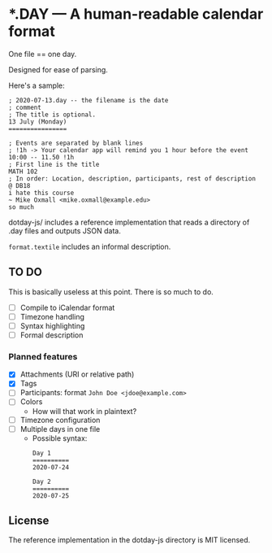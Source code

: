 # *.DAY &mdash; A human-readable calendar format #

One file == one day.

Designed for ease of parsing.

Here's a sample: 

```dotday
; 2020-07-13.day -- the filename is the date
; comment
; The title is optional.
13 July (Monday)
================

; Events are separated by blank lines
; !1h -> Your calendar app will remind you 1 hour before the event
10:00 -- 11.50 !1h
; First line is the title
MATH 102
; In order: Location, description, participants, rest of description
@ DB18
i hate this course
~ Mike Oxmall <mike.oxmall@example.edu>
so much
```

dotday-js/ includes a reference implementation that reads a directory of
.day files and outputs JSON data.

`format.textile` includes an informal description.

## TO DO ##

This is basically useless at this point. There is so much to do.

- [ ] Compile to iCalendar format
- [ ] Timezone handling
- [ ] Syntax highlighting
- [ ] Formal description

### Planned features ###

- [X] Attachments (URI or relative path)
- [X] Tags
- [ ] Participants: format `John Doe <jdoe@example.com>`
- [ ] Colors
  * How will that work in plaintext?
- [ ] Timezone configuration
- [ ] Multiple days in one file
  * Possible syntax:
    ```dotday
    Day 1
    ==========
    2020-07-24

    Day 2
    ==========
    2020-07-25
    ```

## License ##

The reference implementation in the dotday-js directory is MIT
licensed.
